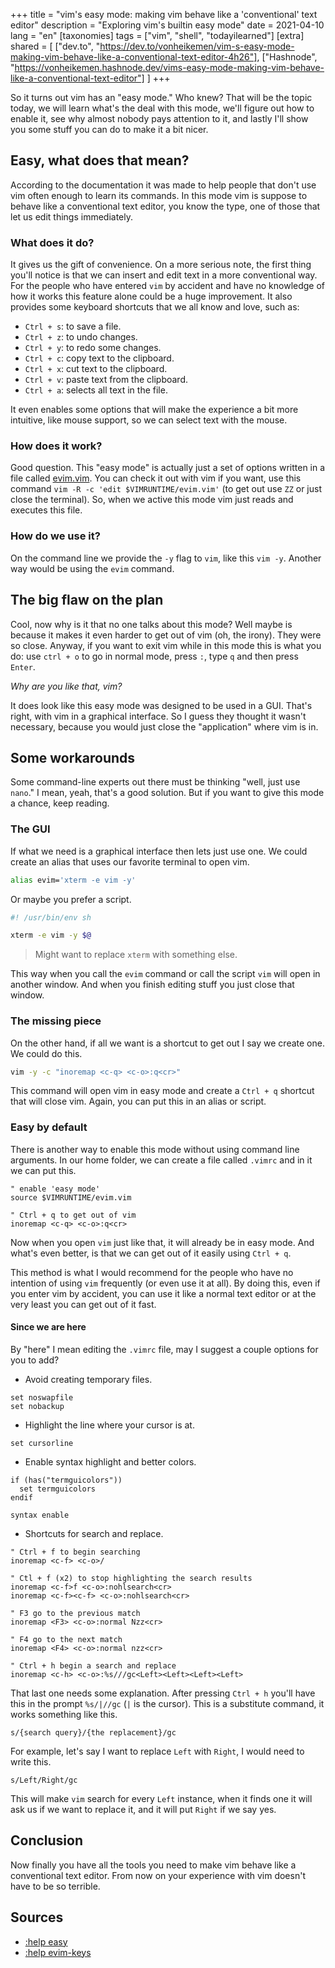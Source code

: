 +++
title = "vim's easy mode: making vim behave like a 'conventional' text editor" 
description = "Exploring vim's builtin easy mode"
date = 2021-04-10
lang = "en"
[taxonomies]
tags = ["vim", "shell", "todayilearned"]
[extra]
shared = [
  ["dev.to", "https://dev.to/vonheikemen/vim-s-easy-mode-making-vim-behave-like-a-conventional-text-editor-4h26"],
  ["Hashnode", "https://vonheikemen.hashnode.dev/vims-easy-mode-making-vim-behave-like-a-conventional-text-editor"]
]
+++

So it turns out vim has an "easy mode." Who knew? That will be the topic today, we will learn what's the deal with this mode, we'll figure out how to enable it, see why almost nobody pays attention to it, and lastly I'll show you some stuff you can do to make it a bit nicer.

## Easy, what does that mean?

According to the documentation it was made to help people that don't use vim often enough to learn its commands. In this mode vim is suppose to behave like a conventional text editor, you know the type, one of those that let us edit things immediately.

### What does it do?

It gives us the gift of convenience. On a more serious note, the first thing you'll notice is that we can insert and edit text in a more conventional way. For the people who have entered `vim` by accident and have no knowledge of how it works this feature alone could be a huge improvement. It also provides some keyboard shortcuts that we all know and love, such as:

* `Ctrl + s`: to save a file.
* `Ctrl + z`: to undo changes.
* `Ctrl + y`: to redo some changes.
* `Ctrl + c`: copy text to the clipboard.
* `Ctrl + x`: cut text to the clipboard.
* `Ctrl + v`: paste text from the clipboard.
* `Ctrl + a`: selects all text in the file.

It even enables some options that will make the experience a bit more intuitive, like mouse support, so we can select text with the mouse.

### How does it work?

Good question. This "easy mode" is actually just a set of options written in a file called [evim.vim](https://github.com/vim/vim/blob/314dd79cac2adc10304212d1980d23ecf6782cfc/runtime/evim.vim). You can check it out with vim if you want, use this command `vim -R -c 'edit $VIMRUNTIME/evim.vim'` (to get out use `ZZ` or just close the terminal). So, when we active this mode vim just reads and executes this file.

### How do we use it?

On the command line we provide the `-y` flag to `vim`, like this `vim -y`. Another way would be using the `evim` command.

## The big flaw on the plan

Cool, now why is it that no one talks about this mode? Well maybe is because it makes it even harder to get out of vim (oh, the irony). They were so close. Anyway, if you want to exit vim while in this mode this is what you do: use `ctrl + o` to go in normal mode, press `:`, type `q` and then press `Enter`.

*Why are you like that, vim?*

It does look like this easy mode was designed to be used in a GUI. That's right, with vim in a graphical interface. So I guess they thought it wasn't necessary, because you would just close the "application" where vim is in.

## Some workarounds

Some command-line experts out there must be thinking "well, just use `nano`." I mean, yeah, that's a good solution. But if you want to give this mode a chance, keep reading.

### The GUI

If what we need is a graphical interface then lets just use one. We could create an alias that uses our favorite terminal to open vim.

```sh
alias evim='xterm -e vim -y'
```

Or maybe you prefer a script.

```sh
#! /usr/bin/env sh

xterm -e vim -y $@
```

> Might want to replace `xterm` with something else.

This way when you call the `evim` command or call the script `vim` will open in another window. And when you finish editing stuff you just close that window.

### The missing piece

On the other hand, if all we want is a shortcut to get out I say we create one. We could do this.

```sh
vim -y -c "inoremap <c-q> <c-o>:q<cr>"
```

This command will open vim in easy mode and create a `Ctrl + q` shortcut that will close vim. Again, you can put this in an alias or script.

### Easy by default

There is another way to enable this mode without using command line arguments. In our home folder, we can create a file called `.vimrc` and in it we can put this.

```vim
" enable 'easy mode'
source $VIMRUNTIME/evim.vim

" Ctrl + q to get out of vim
inoremap <c-q> <c-o>:q<cr>
```

Now when you open `vim` just like that, it will already be in easy mode. And what's even better, is that we can get out of it easily using `Ctrl + q`.

This method is what I would recommend for the people who have no intention of using `vim` frequently (or even use it at all). By doing this, even if you enter vim by accident, you can use it like a normal text editor or at the very least you can get out of it fast.

#### Since we are here

By "here" I mean editing the `.vimrc` file, may I suggest a couple options for you to add?

* Avoid creating temporary files.

```vim
set noswapfile
set nobackup
```

* Highlight the line where your cursor is at.

```vim
set cursorline
```

* Enable syntax highlight and better colors.

```vim
if (has("termguicolors"))
  set termguicolors
endif

syntax enable
```

* Shortcuts for search and replace.

```vim
" Ctrl + f to begin searching
inoremap <c-f> <c-o>/

" Ctl + f (x2) to stop highlighting the search results
inoremap <c-f>f <c-o>:nohlsearch<cr>
inoremap <c-f><c-f> <c-o>:nohlsearch<cr>

" F3 go to the previous match
inoremap <F3> <c-o>:normal Nzz<cr>

" F4 go to the next match
inoremap <F4> <c-o>:normal nzz<cr>

" Ctrl + h begin a search and replace
inoremap <c-h> <c-o>:%s///gc<Left><Left><Left><Left>
```

That last one needs some explanation. After pressing `Ctrl + h` you'll have this in the prompt `%s/|//gc` (`|` is the cursor). This is a substitute command, it works something like this.

```vim
s/{search query}/{the replacement}/gc
```

For example, let's say I want to replace `Left` with `Right`, I would need to write this.

```vim
s/Left/Right/gc
```

This will make `vim` search for every `Left` instance, when it finds one it will ask us if we want to replace it, and it will put `Right` if we say yes.

## Conclusion

Now finally you have all the tools you need to make vim behave like a conventional text editor. From now on your experience with vim doesn't have to be so terrible.

## Sources

* [:help easy](https://vimhelp.org/starting.txt.html#easy)
* [:help evim-keys](https://vimhelp.org/starting.txt.html#evim-keys)

